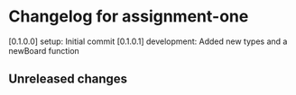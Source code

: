 # Changelog for assignment-one
[0.1.0.0] setup: Initial commit
[0.1.0.1] development: Added new types and a newBoard function

## Unreleased changes

